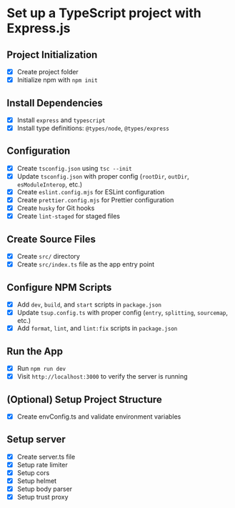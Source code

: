 # Set up a TypeScript project with Express.js

## Project Initialization

- [x] Create project folder
- [x] Initialize npm with `npm init`

## Install Dependencies

- [x] Install `express` and `typescript`
- [x] Install type definitions: `@types/node`, `@types/express`

## Configuration

- [x] Create `tsconfig.json` using `tsc --init`
- [x] Update `tsconfig.json` with proper config (`rootDir`, `outDir`, `esModuleInterop`, etc.)
- [x] Create `eslint.config.mjs` for ESLint configuration
- [x] Create `prettier.config.mjs` for Prettier configuration
- [x] Create `husky` for Git hooks
- [x] Create `lint-staged` for staged files

## Create Source Files

- [x] Create `src/` directory
- [x] Create `src/index.ts` file as the app entry point

## Configure NPM Scripts

- [x] Add `dev`, `build`, and `start` scripts in `package.json`
- [x] Update `tsup.config.ts` with proper config (`entry`, `splitting`, `sourcemap`, etc.)
- [x] Add `format`, `lint`, and `lint:fix` scripts in `package.json`

## Run the App

- [x] Run `npm run dev`
- [x] Visit `http://localhost:3000` to verify the server is running

## (Optional) Setup Project Structure

- [x] Create envConfig.ts and validate environment variables

## Setup server

- [x] Create server.ts file
- [x] Setup rate limiter
- [x] Setup cors
- [x] Setup helmet
- [x] Setup body parser
- [x] Setup trust proxy
